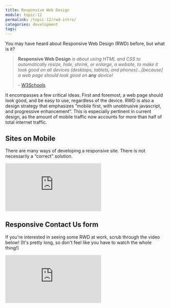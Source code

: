 ```yaml
---
title: Responsive Web Design
module: topic-12
permalink: /topic-12/rwd-intro/
categories: development
tags:
---
```


<div class="divider-heading"></div>


You may have heard about Responsive Web Design (RWD) before, but what is it?

<blockquote>
  <p><b>Responsive Web Design</b> <i>is about using HTML and CSS to automatically resize, hide, shrink, or enlarge, a website, to make it look good on all devices (desktops, tablets, and phones)...[because] a web page should look good on</i> <b>any</b> <i>device!</i></p>
  <p>- <a href="https://www.w3schools.com/html/html_responsive.asp" target="
  _new">W3Schools</a></p>
</blockquote>

It encompasses a few critical ideas. First and foremost, a web page should look good, and be easy to use, regardless of the device. RWD is also a design strategy that emphasizes “mobile first, with unobtrusive javascript, and progressive enhancement”. This is especially pertinent in current design, as the amount of mobile traffic now accounts for more than half of total internet traffic.

## Sites on Mobile
There are many ways of developing a responsive site. There is not necessarily a “correct” solution.

<div class="embed-responsive embed-responsive-16by9">
  <iframe class="embed-responsive-item" src="https://www.youtube.com/embed/zF6VSky4SIc" frameborder="0" allowfullscreen></iframe>
</div>

## Responsive Contact Us form
If you're interested in seeing some RWD at work, scrub through the video below! (It's pretty long, so don't feel like you have to watch the whole thing!)

<div class="embed-responsive embed-responsive-16by9">
  <iframe class="embed-responsive-item" src="https://www.youtube.com/embed/lcfcQdrT9gM" frameborder="0" allowfullscreen></iframe>
</div>
